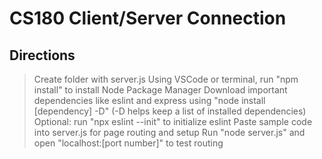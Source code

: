 # CS180 Client/Server Connection

## Directions

> Create folder with server.js
> Using VSCode or terminal, run "npm install" to install Node Package Manager
> Download important dependencies like eslint and express using "node install \[dependency\] -D" (-D helps keep a list of installed dependencies)
> Optional: run "npx eslint --init" to initialize eslint
> Paste sample code into server.js for page routing and setup
> Run "node server.js" and open "localhost:\[port number\]" to test routing
